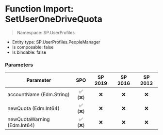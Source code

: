 # Function Import: SetUserOneDriveQuota

> Namespace: SP.UserProfiles

- Entity type: SP.UserProfiles.PeopleManager
- Is composable: false
- Is bindable: false

### Parameters

Parameter | SPO | SP 2019 | SP 2016 | SP 2013
----------|:---:|:-------:|:-------:|:-------:
accountName (Edm.String) | ✅ (❌) | ❌ | ❌ | ❌
newQuota (Edm.Int64) | ✅ (❌) | ❌ | ❌ | ❌
newQuotaWarning (Edm.Int64) | ✅ (❌) | ❌ | ❌ | ❌